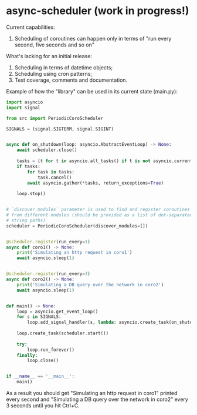 # async-scheduler (work in progress!)

Current capabilities:
1) Scheduling of coroutines can happen only in terms of "run every second, five seconds and so on"


What's lacking for an initial release:
1) Scheduling in terms of datetime objects;
2) Scheduling using cron patterns;
3) Test coverage, comments and documentation.


Example of how the "library" can be used in its current state (main.py):
```python
import asyncio
import signal

from src import PeriodicCoroScheduler

SIGNALS = (signal.SIGTERM, signal.SIGINT)


async def on_shutdown(loop: asyncio.AbstractEventLoop) -> None:
    await scheduler.close()
    
    tasks = [t for t in asyncio.all_tasks() if t is not asyncio.current_task()]
    if tasks:
        for task in tasks:
            task.cancel()
        await asyncio.gather(*tasks, return_exceptions=True)
    
    loop.stop()


# `discover_modules` parameter is used to find and register coroutines
# from different modules (should be provided as a list of dot-separated
# string paths)
scheduler = PeriodicCoroScheduler(discover_modules=[])


@scheduler.register(run_every=1)
async def coro1() -> None:
    print('Simulating an http request in coro1')
    await asyncio.sleep(1)


@scheduler.register(run_every=3)
async def coro2() -> None:
    print('Simulating a DB query over the network in coro2')
    await asyncio.sleep(1)


def main() -> None:
    loop = asyncio.get_event_loop()
    for s in SIGNALS:
        loop.add_signal_handler(s, lambda: asyncio.create_task(on_shutdown(loop)))
    
    loop.create_task(scheduler.start())
    
    try:
        loop.run_forever()
    finally:
        loop.close()


if __name__ == '__main__':
    main()
```
As a result you should get "Simulating an http request in coro1" printed every second 
and "Simulating a DB query over the network in coro2" every 3 seconds until you hit Ctrl+C.
